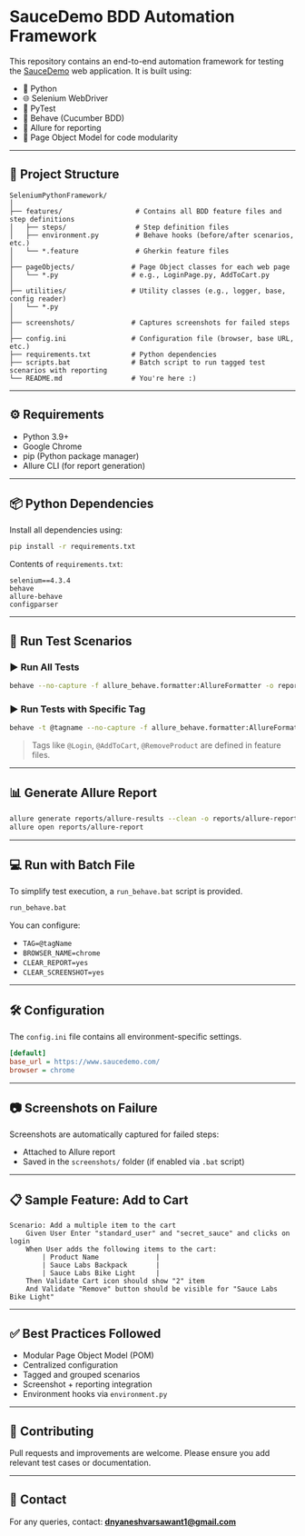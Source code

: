 # SauceDemo BDD Automation Framework

This repository contains an end-to-end automation framework for testing the [SauceDemo](https://www.saucedemo.com/) web application. It is built using:

- 🐍 Python
- 🌐 Selenium WebDriver
- 🧪 PyTest
- 🥒 Behave (Cucumber BDD)
- 📸 Allure for reporting
- 📁 Page Object Model for code modularity

---

## 📁 Project Structure

```
SeleniumPythonFramework/
│
├── features/                  # Contains all BDD feature files and step definitions
│   ├── steps/                 # Step definition files
│   ├── environment.py         # Behave hooks (before/after scenarios, etc.)
│   └── *.feature              # Gherkin feature files
│
├── pageObjects/              # Page Object classes for each web page
│   └── *.py                  # e.g., LoginPage.py, AddToCart.py
│
├── utilities/                # Utility classes (e.g., logger, base, config reader)
│   └── *.py
│
├── screenshots/              # Captures screenshots for failed steps
│
├── config.ini                # Configuration file (browser, base URL, etc.)
├── requirements.txt          # Python dependencies
├── scripts.bat               # Batch script to run tagged test scenarios with reporting
└── README.md                 # You're here :)
```

---

## ⚙️ Requirements

- Python 3.9+
- Google Chrome
- pip (Python package manager)
- Allure CLI (for report generation)

---

## 📦 Python Dependencies

Install all dependencies using:

```bash
pip install -r requirements.txt
```

Contents of `requirements.txt`:

```text
selenium==4.3.4
behave
allure-behave
configparser
```

---

## 🧪 Run Test Scenarios

### ▶️ Run All Tests

```bash
behave --no-capture -f allure_behave.formatter:AllureFormatter -o reports/allure-results
```

### ▶️ Run Tests with Specific Tag

```bash
behave -t @tagname --no-capture -f allure_behave.formatter:AllureFormatter -o reports/allure-results
```

> Tags like `@Login`, `@AddToCart`, `@RemoveProduct` are defined in feature files.

---

## 📊 Generate Allure Report

```bash
allure generate reports/allure-results --clean -o reports/allure-report
allure open reports/allure-report
```

---

## 💻 Run with Batch File

To simplify test execution, a `run_behave.bat` script is provided.

```bash
run_behave.bat
```

You can configure:
- `TAG=@tagName`
- `BROWSER_NAME=chrome`
- `CLEAR_REPORT=yes`
- `CLEAR_SCREENSHOT=yes`

---

## 🛠️ Configuration

The `config.ini` file contains all environment-specific settings.

```ini
[default]
base_url = https://www.saucedemo.com/
browser = chrome
```

---

## 📷 Screenshots on Failure

Screenshots are automatically captured for failed steps:
- Attached to Allure report
- Saved in the `screenshots/` folder (if enabled via `.bat` script)

---

## 📋 Sample Feature: Add to Cart

```gherkin
Scenario: Add a multiple item to the cart
    Given User Enter "standard_user" and "secret_sauce" and clicks on login
    When User adds the following items to the cart:
        | Product Name              |
        | Sauce Labs Backpack       |
        | Sauce Labs Bike Light     |
    Then Validate Cart icon should show "2" item
    And Validate "Remove" button should be visible for "Sauce Labs Bike Light"
```

---

## ✅ Best Practices Followed

- Modular Page Object Model (POM)
- Centralized configuration
- Tagged and grouped scenarios
- Screenshot + reporting integration
- Environment hooks via `environment.py`

---

## 🤝 Contributing

Pull requests and improvements are welcome. Please ensure you add relevant test cases or documentation.

---

## 📧 Contact

For any queries, contact: **dnyaneshvarsawant1@gmail.com**
